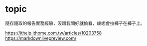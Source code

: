 # topic
隨存隨取的報告實務經驗，沒跟我問好就偷看，峻翊會拉褲子在褲子上。

https://ithelp.ithome.com.tw/articles/10203758
https://markdownlivepreview.com/
